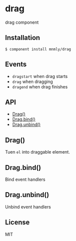 
# drag

  drag component

## Installation

    $ component install mnmly/drag

## Events
  
  - `dragstart` when drag starts
  - `drag` when dragging
  - `dragend` when drag finishes

## API

  - [Drag()](#drag)
  - [Drag.bind()](#dragbind)
  - [Drag.unbind()](#dragunbind)

## Drag()

  Tuen `el` into draggable element.
  

## Drag.bind()

  Bind event handlers

## Drag.unbind()

  Unbind event handlers

   

## License

  MIT
